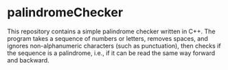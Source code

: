 # palindromeChecker
This repository contains a simple palindrome checker written in C++. The program takes a sequence of numbers or letters, removes spaces, and ignores non-alphanumeric characters (such as punctuation), then checks if the sequence is a palindrome, i.e., if it can be read the same way forward and backward.
